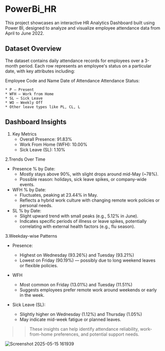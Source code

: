 # PowerBi_HR

This project showcases an interactive HR Analytics Dashboard built using Power BI, designed to analyze and visualize employee attendance data from April to June 2022.

## Dataset Overview
The dataset contains daily attendance records for employees over a 3-month period. Each row represents an employee's status on a particular date, with key attributes including:

Employee Code and Name
Date of Attendance
Attendance Status:

    * P – Present
    * WFH – Work from Home
    * SL – Sick Leave
    * WO – Weekly Off
    * Other leave types like PL, CL, L

## Dashboard Insights

1. Key Metrics
   + Overall Presence: 91.83%
   + Work From Home (WFH): 10.00%
   + Sick Leave (SL): 1.10%

2.Trends Over Time
+ Presence % by Date:
    + Mostly stays above 90%, with slight drops around mid-May (~78%).
    + Possible reason: holidays, sick leave spikes, or company-wide events.
+ WFH % by Date:
    + Fluctuates, peaking at 23.44% in May.
    + Reflects a hybrid work culture with changing remote work policies or personal needs.
+ SL % by Date:
    + Slight upward trend with small peaks (e.g., 5.12% in June).
    + Indicates specific periods of illness or leave spikes, potentially correlating with external health factors (e.g., flu season).

3.Weekday-wise Patterns
+ Presence:
  + Highest on Wednesday (93.26%) and Tuesday (93.21%)
  + Lowest on Friday (90.19%) — possibly due to long weekend leaves or flexible policies.

+ WFH
  + Most common on Friday (13.01%) and Tuesday (11.51%)
  + Suggests employees prefer remote work around weekends or early in the week.

+ Sick Leave (SL):
  + Slightly higher on Wednesday (1.12%) and Thursday (1.05%)
  + May indicate mid-week fatigue or planned leaves.
  

>>These insights can help identify attendance reliability, work-from-home preferences, and potential support needs.

![Screenshot 2025-05-15 161939](https://github.com/user-attachments/assets/b1fa2066-959b-4a23-b9bc-f5a292594351)
